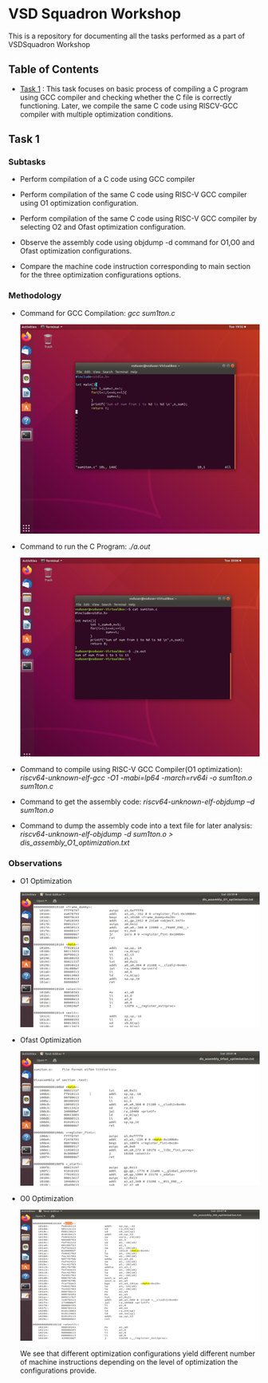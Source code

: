 # VSD Squadron Workshop

This is a repository for documenting all the tasks performed as a part of VSDSquadron Workshop

##  Table of Contents

- [Task 1](#task-1) : This task focuses on basic process of compiling a C program using GCC compiler and checking whether the C file is correctly functioning. Later, we compile the same C code using RISCV-GCC compiler with multiple optimization conditions.



## Task 1
### Subtasks
- Perform compilation of a C code using GCC compiler

- Perform compilation of the same C code using RISC-V GCC compiler using O1 optimization configuration.

- Perform compilation of the same C code using RISC-V GCC compiler by selecting O2 and Ofast optimization configuration.

- Observe the assembly code using objdump -d command for O1,O0 and Ofast optimization configurations.

- Compare the machine code instruction corresponding to main section for the three optimization configurations options.

### Methodology

- Command for GCC Compilation: *gcc sum1ton.c*

    ![C Program Screenshot](screen_snaps/C_prog_vim.png)


- Command to run the C Program: *./a.out*

    ![C Program Screenshot](screen_snaps/C_program_run_terminal.png)


- Command to compile using RISC-V GCC Compiler(O1 optimization): *riscv64-unknown-elf-gcc -O1 -mabi=lp64 -march=rv64i -o sum1ton.o sum1ton.c*


- Command to get the assembly code: *riscv64-unknown-elf-objdump –d sum1ton.o*

- Command to dump the assembly code into a text file for later analysis: *riscv64-unknown-elf-objdump -d sum1ton.o > dis_assembly_O1_optimization.txt*


### Observations

- O1 Optimization 

    ![O1 Optimization Screenshot](screen_snaps/o1.png)

- Ofast Optimization 

    ![Ofast Optimization Screenshot](screen_snaps/ofast.png)

- O0 Optimization 

    ![O0 Optimization Screenshot](screen_snaps/o0.png)

    We see that different optimization configurations yield different number of machine instructions depending on the level of optimization the configurations provide.

<!-- ***
---
*** -->


<!-- checking -->

<!-- ## Task 2 -->
